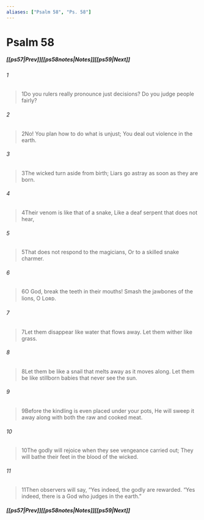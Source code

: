 ```yaml
---
aliases: ["Psalm 58", "Ps. 58"]
---
```

# Psalm 58
##### <span class=arrow-left></span>[[ps57|Prev]]<span class=navigation-separator></span>[[ps58notes|Notes]]<span class=navigation-separator></span>[[ps59|Next]]<span class=arrow-right></span>
###### 1
><span class=verse-first-poetry>1</span>Do you rulers really pronounce just decisions?
>Do you judge people fairly?
###### 2
><span class=verse-body-poetry>2</span>No! You plan how to do what is unjust;
>You deal out violence in the earth.
###### 3
><span class=verse-body-poetry>3</span>The wicked turn aside from birth;
>Liars go astray as soon as they are born.
###### 4
><span class=verse-body-poetry>4</span>Their venom is like that of a snake,
>Like a deaf serpent that does not hear,
###### 5
><span class=verse-body-poetry>5</span>That does not respond to the magicians,
>Or to a skilled snake charmer.
<div class=paragraph-break></div>

###### 6
><span class=verse-first-poetry>6</span>O God, break the teeth in their mouths!
>Smash the jawbones of the lions, O Lᴏʀᴅ.
###### 7
><span class=verse-body-poetry>7</span>Let them disappear like water that flows away.
>Let them wither like grass.
###### 8
><span class=verse-body-poetry>8</span>Let them be like a snail that melts away as it moves along.
>Let them be like stillborn babies that never see the sun.
###### 9
><span class=verse-body-poetry>9</span>Before the kindling is even placed under your pots,
>He will sweep it away along with both the raw and cooked meat.
<div class=paragraph-break></div>

###### 10
><span class=verse-first-poetry>10</span>The godly will rejoice when they see vengeance carried out;
>They will bathe their feet in the blood of the wicked.
###### 11
><span class=verse-body-poetry>11</span>Then observers will say,
><span class=poetry-quote-double>“</span>Yes indeed, the godly are rewarded.
><span class=poetry-quote-double>“</span>Yes indeed, there is a God who judges in the earth.”
##### <span class=arrow-left></span>[[ps57|Prev]]<span class=navigation-separator></span>[[ps58notes|Notes]]<span class=navigation-separator></span>[[ps59|Next]]<span class=arrow-right></span>